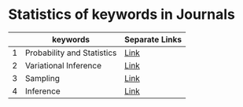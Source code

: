 # Statistics of keywords in Journals

| |keywords|Separate Links|
|-|-      |-             |
| 1 | Probability and Statistics | [Link](data/Journals/Statistics_Journals/Probability_and_Statistics.md) |
| 2 | Variational Inference | [Link](data/Journals/Statistics_Journals/Variational_Inference.md) |
| 3 | Sampling | [Link](data/Journals/Statistics_Journals/Sampling.md) |
| 4 | Inference | [Link](data/Journals/Statistics_Journals/Inference.md) |
